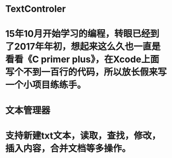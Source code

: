 # TextControler
# 15年10月开始学习的编程，转眼已经到了2017年年初，想起来这么久也一直是看看《C primer plus》，在Xcode上面写个不到一百行的代码，所以放长假来写一个小项目练练手。
# 文本管理器
# 支持新建txt文本，读取，查找，修改，插入内容，合并文档等多操作。
